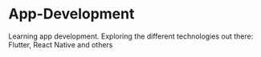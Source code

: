 # App-Development
Learning app development. Exploring the different technologies out there: Flutter, React Native and others 

